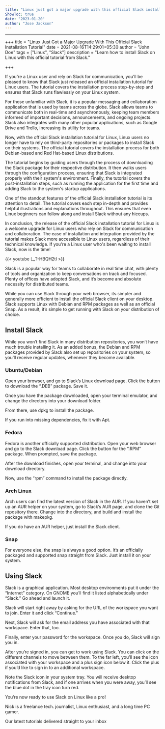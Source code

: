 ```yaml
---
title: "Linux just got a major upgrade with this official Slack installation tutorial!"
ShowToc: true 
date: "2023-01-20"
author: "Jose Jackson"
---
```

*****
+++
title = "Linux Just Got a Major Upgrade With This Official Slack Installation Tutorial"
date = 2021-08-16T14:29:01+05:30
author = "John Doe"
tags = ["Linux", "Slack"]
description = "Learn how to install Slack on Linux with this official tutorial from Slack."

+++

If you're a Linux user and rely on Slack for communication, you'll be pleased to know that Slack just released an official installation tutorial for Linux users. The tutorial covers the installation process step-by-step and ensures that Slack runs flawlessly on your Linux system.

For those unfamiliar with Slack, it is a popular messaging and collaboration application that is used by teams across the globe. Slack allows teams to communicate both in real-time and asynchronously, keeping team members informed of important decisions, announcements, and ongoing projects. Slack also integrates with many other popular applications, such as Google Drive and Trello, increasing its utility for teams.

Now, with the official Slack installation tutorial for Linux, Linux users no longer have to rely on third-party repositories or packages to install Slack on their systems. The official tutorial covers the installation process for both Debian-based and Red Hat-based Linux distributions.

The tutorial begins by guiding users through the process of downloading the Slack package for their respective distribution. It then walks users through the configuration process, ensuring that Slack is integrated properly with their system's environment. Finally, the tutorial covers the post-installation steps, such as running the application for the first time and adding Slack to the system's startup applications.

One of the standout features of the official Slack installation tutorial is its attention to detail. The tutorial covers each step in-depth and provides helpful illustrations and explanations throughout. This ensures that even Linux beginners can follow along and install Slack without any hiccups.

In conclusion, the release of the official Slack installation tutorial for Linux is a welcome upgrade for Linux users who rely on Slack for communication and collaboration. The ease of installation and integration provided by the tutorial makes Slack more accessible to Linux users, regardless of their technical knowledge. If you're a Linux user who's been waiting to install Slack, now is the time!

{{< youtube L_T-HBQH2tI >}} 



Slack is a popular way for teams to collaborate in real time chat, with plenty of tools and organization to keep conversations on track and focused. Plenty of offices have adopted Slack, and it’s become and absolute necessity for distributed teams.
 
While you can use Slack through your web browser, its simpler and generally more efficient to install the official Slack client on your desktop. Slack supports Linux with Debian and RPM packages as well as an official Snap. As a result, it’s simple to get running with Slack on your distribution of choice.
 
## Install Slack
 

 
While you won’t find Slack in many distribution repositories, you won’t have much trouble installing it. As an added bonus, the Debian and RPM packages provided by Slack also set up repositories on your system, so you’ll receive regular updates, whenever they become available.
 
### Ubuntu/Debian
 
Open your browser, and go to Slack’s Linux download page. Click the button to download the “.DEB” package. Save it.
 
Once you have the package downloaded, open your terminal emulator, and change the directory into your download folder.
 
From there, use dpkg to install the package.
 
If you run into missing dependencies, fix it with Apt.
 
### Fedora
 
Fedora is another officially supported distribution. Open your web browser and go to the Slack download page. Click the button for the “.RPM” package. When prompted, save the package.
 
After the download finishes, open your terminal, and change into your download directory.
 
Now, use the “rpm” command to install the package directly.
 
### Arch Linux
 
Arch users can find the latest version of Slack in the AUR. If you haven’t set up an AUR helper on your system, go to Slack’s AUR page, and clone the Git repository there. Change into the directory, and build and install the package with makepkg.
 
If you do have an AUR helper, just install the Slack client.
 
### Snap
 
For everyone else, the snap is always a good option. It’s an officially packaged and supported snap straight from Slack. Just install it on your system.
 
## Using Slack
 
Slack is a graphical application. Most desktop environments put it under the “Internet” category. On GNOME you’ll find it listed alphabetically under “Slack.” Go ahead and launch it.
 
Slack will start right away by asking for the URL of the workspace you want to join. Enter it and click “Continue.”
 
Next, Slack will ask for the email address you have associated with that workspace. Enter that, too.
 
Finally, enter your password for the workspace. Once you do, Slack will sign you in.
 
After you’re signed in, you can get to work using Slack. You can click on the different channels to move between them. To the far left, you’ll see the icon associated with your workspace and a plus sign icon below it. Click the plus if you’d like to sign in to an additional workspace.
 
Note the Slack icon in your system tray. You will receive desktop notifications from Slack, and if one arrives when you were away, you’ll see the blue dot in the tray icon turn red.
 
You’re now ready to use Slack on Linux like a pro!
 
Nick is a freelance tech. journalist, Linux enthusiast, and a long time PC gamer.
 
Our latest tutorials delivered straight to your inbox




